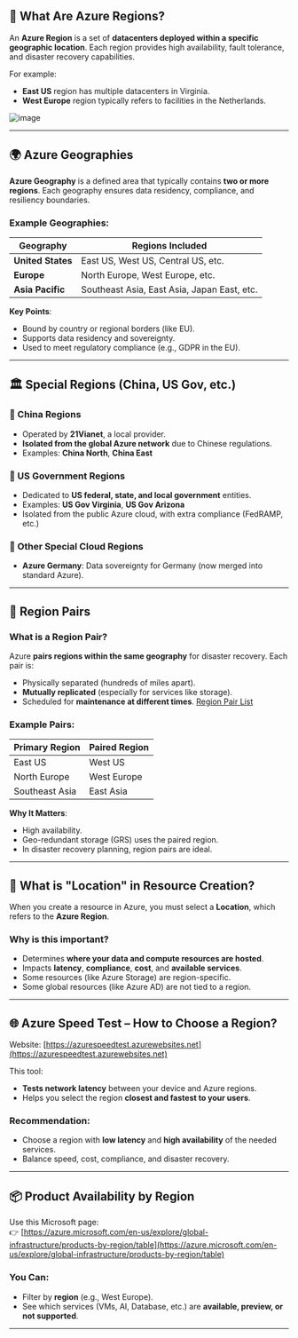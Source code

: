 
## 🔷 What Are Azure Regions?

An **Azure Region** is a set of **datacenters deployed within a specific geographic location**. Each region provides high availability, fault tolerance, and disaster recovery capabilities.

For example:
- **East US** region has multiple datacenters in Virginia.
- **West Europe** region typically refers to facilities in the Netherlands.

![image](https://github.com/user-attachments/assets/1ba0a3a2-60a9-41a8-aa6a-20b80e637d23)

---

## 🌍 Azure Geographies

**Azure Geography** is a defined area that typically contains **two or more regions**. Each geography ensures data residency, compliance, and resiliency boundaries.

### Example Geographies:
| Geography       | Regions Included                                      |
|------------------|-------------------------------------------------------|
| **United States**  | East US, West US, Central US, etc.                   |
| **Europe**         | North Europe, West Europe, etc.                      |
| **Asia Pacific**   | Southeast Asia, East Asia, Japan East, etc.         |

**Key Points**:
- Bound by country or regional borders (like EU).
- Supports data residency and sovereignty.
- Used to meet regulatory compliance (e.g., GDPR in the EU).

---

## 🏛️ Special Regions (China, US Gov, etc.)

### 🔹 China Regions
- Operated by **21Vianet**, a local provider.
- **Isolated from the global Azure network** due to Chinese regulations.
- Examples: **China North**, **China East**

### 🔹 US Government Regions
- Dedicated to **US federal, state, and local government** entities.
- Examples: **US Gov Virginia**, **US Gov Arizona**
- Isolated from the public Azure cloud, with extra compliance (FedRAMP, etc.)

### 🔹 Other Special Cloud Regions
- **Azure Germany**: Data sovereignty for Germany (now merged into standard Azure).

---

## 🔁 Region Pairs

### What is a Region Pair?
Azure **pairs regions within the same geography** for disaster recovery. Each pair is:
- Physically separated (hundreds of miles apart).
- **Mutually replicated** (especially for services like storage).
- Scheduled for **maintenance at different times**.
<a href=https://learn.microsoft.com/en-us/azure/reliability/regions-list> Region Pair List </a>
### Example Pairs:
| Primary Region | Paired Region |
|----------------|---------------|
| East US        | West US       |
| North Europe   | West Europe   |
| Southeast Asia | East Asia     |

**Why It Matters**:
- High availability.
- Geo-redundant storage (GRS) uses the paired region.
- In disaster recovery planning, region pairs are ideal.

---

## 📍 What is "Location" in Resource Creation?

When you create a resource in Azure, you must select a **Location**, which refers to the **Azure Region**.

### Why is this important?
- Determines **where your data and compute resources are hosted**.
- Impacts **latency**, **compliance**, **cost**, and **available services**.
- Some resources (like Azure Storage) are region-specific.
- Some global resources (like Azure AD) are not tied to a region.

---

## 🌐 Azure Speed Test – How to Choose a Region?
Website: [https://azurespeedtest.azurewebsites.net](https://azurespeedtest.azurewebsites.net)

This tool:
- **Tests network latency** between your device and Azure regions.
- Helps you select the region **closest and fastest to your users**.

### Recommendation:
- Choose a region with **low latency** and **high availability** of the needed services.
- Balance speed, cost, compliance, and disaster recovery.

---

## 📦 Product Availability by Region

Use this Microsoft page:  
👉 [https://azure.microsoft.com/en-us/explore/global-infrastructure/products-by-region/table](https://azure.microsoft.com/en-us/explore/global-infrastructure/products-by-region/table)

### You Can:
- Filter by **region** (e.g., West Europe).
- See which services (VMs, AI, Database, etc.) are **available, preview, or not supported**.

---
